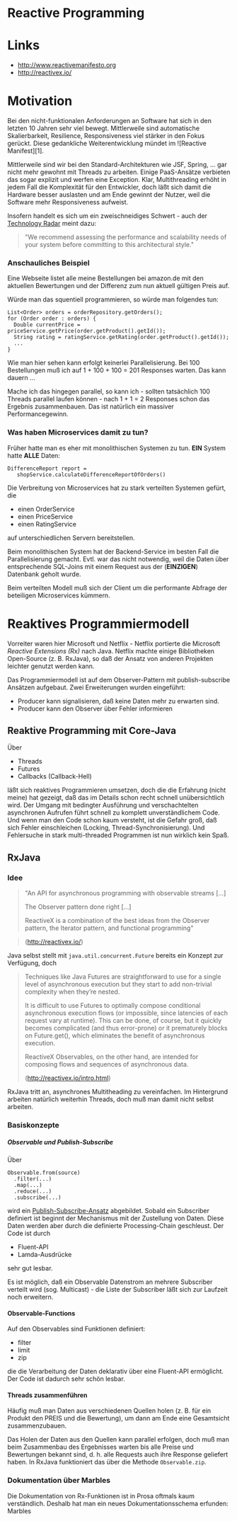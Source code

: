 # Reactive Programming

# Links
* http://www.reactivemanifesto.org
* http://reactivex.io/

# Motivation

Bei den nicht-funktionalen Anforderungen an Software hat sich in den letzten 10 Jahren sehr viel bewegt. Mittlerweile sind automatische Skalierbarkeit, Resilience, Responsiveness viel stärker in den Fokus gerückt. Diese gedankliche Weiterentwicklung mündet im ![Reactive Manifest][1].

Mittlerweile sind wir bei den Standard-Architekturen wie JSF, Spring, ... gar nicht mehr gewohnt mit Threads zu arbeiten. Einige PaaS-Ansätze verbieten das sogar explizit und werfen eine Exception. Klar, Multithreading erhöht in jedem Fall die Komplexität für den Entwickler, doch läßt sich damit die Hardware besser auslasten und am Ende gewinnt der Nutzer, weil die Software mehr Responsiveness aufweist.

Insofern handelt es sich um ein zweischneidiges Schwert - auch der [Technology Radar](https://www.thoughtworks.com/de/radar/techniques) meint dazu:

> "We recommend assessing the performance and scalability needs of your system before committing to this architectural style."

### Anschauliches Beispiel

Eine Webseite listet alle meine Bestellungen bei amazon.de mit den aktuellen Bewertungen und der Differenz zum nun aktuell gültigen Preis auf.

Würde man das squentiell programmieren, so würde man folgendes tun:

```
List<Order> orders = orderRepository.getOrders();
for (Order order : orders) {
  Double currentPrice = priceService.getPrice(order.getProduct().getId());
  String rating = ratingService.getRating(order.getProduct().getId());
  ...
}
```
Wie man hier sehen kann erfolgt keinerlei Parallelisierung. Bei 100 Bestellungen muß ich auf 1 + 100 + 100 = 201 Responses warten. Das kann dauern ...

Mache ich das hingegen parallel, so kann ich - sollten tatsächlich 100 Threads parallel laufen können - nach 1 + 1 = 2 Responses schon das Ergebnis zusammenbauen. Das ist natürlich ein massiver Performancegewinn.

### Was haben Microservices damit zu tun?
Früher hatte man es eher mit monolithischen Systemen zu tun. **EIN** System hatte **ALLE** Daten: 

```
DifferenceReport report =
   shopService.calculateDifferenceReportOfOrders()
```

Die Verbreitung von Microservices hat zu stark verteilten Systemen gefürt, die 

* einen OrderService
* einen PriceService
* einen RatingService

auf unterschiedlichen Servern bereitstellen.

Beim monolithischen System hat der Backend-Service im besten Fall die Parallelisierung gemacht. Evtl. war das nicht notwendig, weil die Daten über entsprechende SQL-Joins mit einem Request aus der (**EINZIGEN**) Datenbank geholt wurde.

Beim verteilten Modell muß sich der Client um die performante Abfrage der beteiligen Microservices kümmern.

# Reaktives Programmiermodell
Vorreiter waren hier Microsoft und Netflix - Netflix portierte die Microsoft *Reactive Extensions (Rx)* nach Java. Netflix machte einige Bibliotheken Open-Source (z. B. RxJava), so daß der Ansatz von anderen Projekten leichter genutzt werden kann.

Das Programmiermodell ist auf dem Observer-Pattern mit publish-subscribe Ansätzen aufgebaut. Zwei Erweiterungen wurden eingeführt:

* Producer kann signalisieren, daß keine Daten mehr zu erwarten sind.
* Producer kann den Observer über Fehler informieren

## Reaktive Programming mit Core-Java
Über 

* Threads
* Futures
* Callbacks (Callback-Hell)

läßt sich reaktives Programmieren umsetzen, doch die die Erfahrung (nicht meine) hat gezeigt, daß das im Details schon recht schnell unübersichtlich wird. Der Umgang mit bedingter Ausführung und verschachtelten asynchronen Aufrufen führt schnell zu komplett unverständlichem Code. Und wenn man den Code schon kaum versteht, ist die Gefahr groß, daß sich Fehler einschleichen (Locking, Thread-Synchronisierung). Und Fehlersuche in stark multi-threaded Programmen ist nun wirklich kein Spaß.
## RxJava
### Idee
> "An API for asynchronous programming with observable streams [...] 
> 
> The Observer pattern done right [...] 
> 
> ReactiveX is a combination of the best ideas from
the Observer pattern, the Iterator pattern, and functional programming"

> (http://reactivex.io/)

Java selbst stellt mit ``java.util.concurrent.Future`` bereits ein Konzept zur Verfügung, doch

>  Techniques like Java Futures are straightforward to use for a single level of asynchronous execution but they start to add non-trivial complexity when they’re nested.
> 
> It is difficult to use Futures to optimally compose conditional asynchronous execution flows (or impossible, since latencies of each request vary at runtime). This can be done, of course, but it quickly becomes complicated (and thus error-prone) or it prematurely blocks on Future.get(), which eliminates the benefit of asynchronous execution.
>
> ReactiveX Observables, on the other hand, are intended for composing flows and sequences of asynchronous data.  
> 
> (http://reactivex.io/intro.html)

RxJava tritt an, asynchrones Multitheading zu vereinfachen. Im Hintergrund arbeiten natürlich weiterhin Threads, doch muß man damit nicht selbst arbeiten. 

### Basiskonzepte

##### Observable und Publish-Subscribe

Über

```
Observable.from(source)
  .filter(...)
  .map(...)
  .reduce(...)
  .subscribe(...)
```

wird ein [Publish-Subscribe-Ansatz](https://en.wikipedia.org/wiki/Publish%E2%80%93subscribe_pattern) abgebildet. Sobald ein Subscriber definiert ist beginnt der Mechanismus mit der Zustellung von Daten. Diese Daten werden aber durch die definierte Processing-Chain geschleust. Der Code ist durch

* Fluent-API
* Lamda-Ausdrücke

sehr gut lesbar. 

Es ist möglich, daß ein Observable Datenstrom an mehrere Subscriber verteilt wird (sog. Multicast) - die Liste der Subscriber läßt sich zur Laufzeit noch erweitern.

#### Observable-Functions

Auf den Observables sind Funktionen definiert:

* filter
* limit
* zip

die die Verarbeitung der Daten deklarativ über eine Fluent-API ermöglicht. Der Code ist dadurch sehr schön lesbar. 

#### Threads zusammenführen
Häufig muß man Daten aus verschiedenen Quellen holen (z. B. für ein Produkt den PREIS und die Bewertung), um dann am Ende eine Gesamtsicht zusammenzubauen.

Das Holen der Daten aus den Quellen kann parallel erfolgen, doch muß man beim Zusammenbau des Ergebnisses warten bis alle Preise und Bewertungen bekannt sind, d. h. alle Requests auch ihre Response geliefert haben. In RxJava funktioniert das über die Methode ``Observable.zip``.

### Dokumentation über Marbles

Die Dokumentation von Rx-Funktionen ist in Prosa oftmals kaum verständlich. Deshalb hat man ein neues Dokumentationsschema erfunden: Marbles




